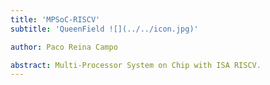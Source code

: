 ```yaml
---
title: 'MPSoC-RISCV'
subtitle: 'QueenField ![](../../icon.jpg)'

author: Paco Reina Campo

abstract: Multi-Processor System on Chip with ISA RISCV.
---
```

